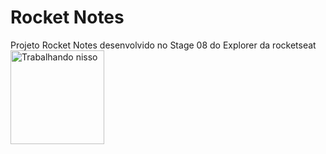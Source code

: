 # Rocket Notes
Projeto Rocket Notes desenvolvido no Stage 08 do Explorer da rocketseat
<img height="150em" src="https://media.giphy.com/media/aZfCwyj5FdxfvOXCjw/giphy.gif" alt="Trabalhando nisso" />
